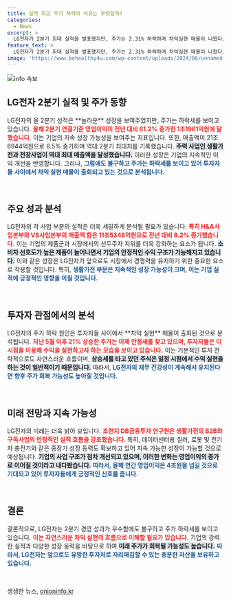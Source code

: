 ```yaml
---
title: 실적 최고 주가 하락의 이유는 무엇일까?
categories:
  - News
excerpt: >
  LG전자가 2분기 최대 실적을 발표했지만, 주가는 2.31% 하락하며 차익실현 매물이 나왔다. 매출과 영업이익 모두 역대 최고 기록을 세운 가운데, 전문가들은 올해 연간 영업이익이 4조원을 넘길 것이라고 전망했다. 
feature_text: >
  LG전자가 2분기 최대 실적을 발표했지만, 주가는 2.31% 하락하며 차익실현 매물이 나왔다. 매출과 영업이익 모두 역대 최고 기록을 세운 가운데, 전문가들은 올해 연간 영업이익이 4조원을 넘길 것이라고 전망했다. 
image: 'https://www.behealthy4u.com/wp-content/uploads/2024/06/unnamed-file.png'
---
```


<p><img src="https://www.behealthy4u.com/wp-content/uploads/2024/06/unnamed-file.png" alt="info 속보" /></p>

<h2 data-ke-size="size26">LG전자 2분기 실적 및 주가 동향</h2>

<p data-ke-size="size16">LG전자의 올 2분기 성적은 **놀라운** 성장을 보여주었지만, 주가는 하락세를 보이고 있습니다. <b><span style="color: #ee2323;">올해 2분기 연결기준 영업이익이 전년 대비 61.2% 증가한 1조1961억원에 달했습니다.</span></b> 이는 기업의 지속 성장 가능성을 보여주는 지표입니다. 또한, 매출액이 21조6944억원으로 8.5% 증가하며 역대 2분기 최대치를 기록했습니다. <b><span style="background-color: #21538527;">주력 사업인 생활가전과 전장사업이 역대 최대 매출액을 달성했습니다.</span></b> 이러한 성장은 기업의 지속적인 이익 개선을 반영합니다. 그러나, <b><span style="color: #1a5490;">그럼에도 불구하고 주가는 하락세를 보이고 있어 투자자들 사이에서 차익 실현 매물이 출회되고 있는 것으로 분석됩니다.</span></b></p>

<p data-ke-size="size16">&nbsp;</p>

<h2 data-ke-size="size26">주요 성과 분석</h2>

<p data-ke-size="size16">LG전자의 각 사업 부문의 실적은 더욱 세밀하게 분석될 필요가 있습니다. <b><span style="color: #ee2323;">특히 H&A사업본부와 VS사업본부의 매출액 합은 11조5348억원으로 전년 대비 8.2% 증가했습니다.</span></b> 이는 기업의 제품군과 시장에서의 선두주자 지위를 더욱 강화하는 요소가 됩니다. <b><span style="background-color: #21538527;">소비자 선호도가 높은 제품이 늘어나면서 기업의 안정적인 수익 구조가 가능해지고 있습니다.</span></b> 이와 같은 성장은 LG전자가 앞으로도 시장에서 경쟁력을 유지하기 위한 중요한 요소로 작용할 것입니다. 특히, <b><span style="color: #1a5490;">생활가전 부문은 지속적인 성장 가능성이 크며, 이는 기업 실적에 긍정적인 영향을 미칠 것입니다.</span></b></p>

<p data-ke-size="size16">&nbsp;</p>

<h2 data-ke-size="size26">투자자 관점에서의 분석</h2>

<p data-ke-size="size16">LG전자의 주가 하락 원인은 투자자들 사이에서 **차익 실현** 매물이 출회된 것으로 분석됩니다. <b><span style="color: #ee2323;">지난 5월 이후 21% 상승한 주가는 이제 안정세를 찾고 있으며, 투자자들은 이 시점을 이용해 수익을 실현하고자 하는 모습을 보이고 있습니다.</span></b> 이는 기본적인 투자 전략적으로도 자연스러운 흐름이며, <b><span style="background-color: #21538527;">상승세를 타고 있던 주식은 일정 시점에서 수익 실현을 하는 것이 일반적이기 때문입니다.</span></b> 따라서, <b><span style="color: #1a5490;">LG전자의 재무 건강성이 계속해서 유지된다면 향후 주가 회복 가능성도 높아질 것입니다.</span></b></p>

<p data-ke-size="size16">&nbsp;</p>

<h2 data-ke-size="size26">미래 전망과 지속 가능성</h2>

<p data-ke-size="size16">LG전자의 미래는 더욱 밝아 보입니다. <b><span style="color: #ee2323;">조현지 DB금융투자 연구원은 생활가전의 B2B와 구독사업의 안정적인 실적 흐름을 강조했습니다.</span></b> 특히, 데이터센터용 칠러, 로봇 및 전기차 충전기와 같은 중장기 성장 동력도 확보하고 있어 지속 가능한 성장이 가능할 것으로 예상됩니다. <b><span style="background-color: #21538527;">기업의 사업 구조가 점차 개선되고 있으며, 이러한 변화는 영업이익의 증가로 이어질 것이라고 내다봤습니다.</span></b> <b><span style="color: #1a5490;">따라서, 올해 연간 영업이익은 4조원을 넘길 것으로 기대되고 있어 투자자들에게 긍정적인 신호를 줍니다.</span></b></p>

<p data-ke-size="size16">&nbsp;</p>

<h2 data-ke-size="size26">결론</h2>

<p data-ke-size="size16">결론적으로, LG전자는 2분기 경영 성과가 우수함에도 불구하고 주가 하락세를 보이고 있습니다. <b><span style="color: #ee2323;">이는 자연스러운 차익 실현의 흐름으로 이해할 필요가 있습니다.</span></b> 기업의 강력한 실적과 다양한 성장 동력을 바탕으로 하여 <b><span style="background-color: #21538527;">미래 주가가 회복될 가능성도 높습니다.</span></b> <b><span style="color: #1a5490;">따라서, LG전자는 앞으로도 유망한 투자처로 자리매김할 수 있는 충분한 자산을 보유하고 있습니다.</span></b></p>

<p data-ke-size="size16">&nbsp;</p>
생생한 뉴스, <a href="https://onioninfo.kr" rel="dofollow">onioninfo.kr</a>


